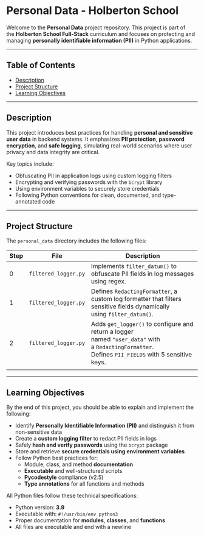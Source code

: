 # Personal Data - Holberton School

Welcome to the **Personal Data** project repository. This project is part of the **Holberton School Full-Stack** curriculum and focuses on protecting and managing **personally identifiable information (PII)** in Python applications.

---

## Table of Contents

- [Description](#description)
- [Project Structure](#project-structure)
- [Learning Objectives](#learning-objectives)

---

## Description

This project introduces best practices for handling **personal and sensitive user data** in backend systems. It emphasizes **PII protection**, **password encryption**, and **safe logging**, simulating real-world scenarios where user privacy and data integrity are critical.

Key topics include:

- Obfuscating PII in application logs using custom logging filters
- Encrypting and verifying passwords with the `bcrypt` library
- Using environment variables to securely store credentials
- Following Python conventions for clean, documented, and type-annotated code

---

## Project Structure

The `personal_data` directory includes the following files:

| Step | File                 | Description                                                                                                                                       |
| ---- | -------------------- | ------------------------------------------------------------------------------------------------------------------------------------------------- |
| 0    | `filtered_logger.py` | Implements `filter_datum()` to obfuscate PII fields in log messages using regex.                                                                  |
| 1    | `filtered_logger.py` | Defines `RedactingFormatter`, a custom log formatter that filters sensitive fields dynamically using `filter_datum()`.                            |
| 2    | `filtered_logger.py` | Adds `get_logger()` to configure and return a logger named `"user_data"` with a `RedactingFormatter`. Defines `PII_FIELDS` with 5 sensitive keys. |
|      |                      |                                                                                                                                                   |

---

## Learning Objectives

By the end of this project, you should be able to explain and implement the following:

- Identify **Personally Identifiable Information (PII)** and distinguish it from non-sensitive data
- Create a **custom logging filter** to redact PII fields in logs
- Safely **hash and verify passwords** using the `bcrypt` package
- Store and retrieve **secure credentials using environment variables**
- Follow Python best practices for:
  - Module, class, and method **documentation**
  - **Executable** and well-structured scripts
  - **Pycodestyle** compliance (v2.5)
  - **Type annotations** for all functions and methods

All Python files follow these technical specifications:

- Python version: **3.9**
- Executable with: `#!/usr/bin/env python3`
- Proper documentation for **modules**, **classes**, and **functions**
- All files are executable and end with a newline
